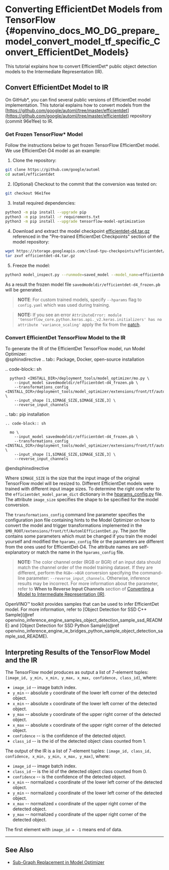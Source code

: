 # Converting EfficientDet Models from TensorFlow {#openvino_docs_MO_DG_prepare_model_convert_model_tf_specific_Convert_EfficientDet_Models}

This tutorial explains how to convert EfficientDet\* public object detection models to the Intermediate Representation (IR). 

## <a name="efficientdet-to-ir"></a>Convert EfficientDet Model to IR

On GitHub*, you can find several public versions of EfficientDet model implementation. This tutorial explains how to 
convert models from the [https://github.com/google/automl/tree/master/efficientdet](https://github.com/google/automl/tree/master/efficientdet) 
repository (commit 96e1fee) to IR.

### Get Frozen TensorFlow\* Model

Follow the instructions below to get frozen TensorFlow EfficientDet model. We use EfficientDet-D4 model as an example:

1. Clone the repository:<br>
```sh
git clone https://github.com/google/automl
cd automl/efficientdet
```
2. (Optional) Checkout to the commit that the conversion was tested on:<br>
```sh
git checkout 96e1fee
```
3. Install required dependencies:<br>
```sh
python3 -m pip install --upgrade pip
python3 -m pip install -r requirements.txt
python3 -m pip install --upgrade tensorflow-model-optimization
```
4. Download and extract the model checkpoint [efficientdet-d4.tar.gz](https://storage.googleapis.com/cloud-tpu-checkpoints/efficientdet/coco2/efficientdet-d4.tar.gz)
referenced in the "Pre-trained EfficientDet Checkpoints" section of the model repository:<br>
```sh
wget https://storage.googleapis.com/cloud-tpu-checkpoints/efficientdet/coco2/efficientdet-d4.tar.gz
tar zxvf efficientdet-d4.tar.gz
```
5. Freeze the model:<br>
```sh
python3 model_inspect.py --runmode=saved_model --model_name=efficientdet-d4  --ckpt_path=efficientdet-d4 --saved_model_dir=savedmodeldir
```
As a result the frozen model file `savedmodeldir/efficientdet-d4_frozen.pb` will be generated.

> **NOTE**: For custom trained models, specify `--hparams` flag to `config.yaml` which was used during training.

> **NOTE:** If you see an error `AttributeError: module 'tensorflow_core.python.keras.api._v2.keras.initializers' has no attribute 'variance_scaling'` apply the fix from the [patch](https://github.com/google/automl/pull/846).

### Convert EfficientDet TensorFlow Model to the IR

To generate the IR of the EfficientDet TensorFlow model, run Model Optimizer:<br>
@sphinxdirective
.. tab:: Package, Docker, open-source installation

   .. code-block:: sh

      python3 <INSTALL_DIR>/deployment_tools/model_optimizer/mo.py \
        --input_model savedmodeldir/efficientdet-d4_frozen.pb \
        --transformations_config <INSTALL_DIR>/deployment_tools/model_optimizer/extensions/front/tf/automl_efficientdet.json \
        --input_shape [1,$IMAGE_SIZE,$IMAGE_SIZE,3] \
        --reverse_input_channels

.. tab:: pip installation

    .. code-block:: sh

      mo \
        --input_model savedmodeldir/efficientdet-d4_frozen.pb \
        --transformations_config <INSTALL_DIR>/deployment_tools/model_optimizer/extensions/front/tf/automl_efficientdet.json \
        --input_shape [1,$IMAGE_SIZE,$IMAGE_SIZE,3] \
        --reverse_input_channels

@endsphinxdirective

Where `$IMAGE_SIZE` is the size that the input image of the original TensorFlow model will be resized to. Different
EfficientDet models were trained with different input image sizes. To determine the right one refer to the `efficientdet_model_param_dict`
dictionary in the [hparams_config.py](https://github.com/google/automl/blob/96e1fee/efficientdet/hparams_config.py#L304) file.
The attribute `image_size` specifies the shape to be specified for the model conversion.

The `transformations_config` command line parameter specifies the configuration json file containing hints
to the Model Optimizer on how to convert the model and trigger transformations implemented in the 
`$MO_ROOT/extensions/front/tf/AutomlEfficientDet.py`. The json file contains some parameters which must be changed if you
train the model yourself and modified the `hparams_config` file or the parameters are different from the ones used for EfficientDet-D4.
The attribute names are self-explanatory or match the name in the `hparams_config` file.

> **NOTE:** The color channel order (RGB or BGR) of an input data should match the channel order of the model training dataset. If they are different, perform the `RGB<->BGR` conversion specifying the command-line parameter: `--reverse_input_channels`. Otherwise, inference results may be incorrect. For more information about the parameter, refer to **When to Reverse Input Channels** section of [Converting a Model to Intermediate Representation (IR)](../Converting_Model.md).

OpenVINO&trade; toolkit provides samples that can be used to infer EfficientDet model. For more information, refer to 
[Object Detection for SSD C++ Sample](@ref openvino_inference_engine_samples_object_detection_sample_ssd_README) and 
[Object Detection for SSD Python Sample](@ref openvino_inference_engine_ie_bridges_python_sample_object_detection_sample_ssd_README).

## <a name="efficientdet-ir-results-interpretation"></a>Interpreting Results of the TensorFlow Model and the IR

The TensorFlow model produces as output a list of 7-element tuples: `[image_id, y_min, x_min, y_max, x_max, confidence, class_id]`, where:
* `image_id` -- image batch index.
* `y_min` -- absolute `y` coordinate of the lower left corner of the detected object.
* `x_min` -- absolute `x` coordinate of the lower left corner of the detected object.
* `y_max` -- absolute `y` coordinate of the upper right corner of the detected object.
* `x_max` -- absolute `x` coordinate of the upper right corner of the detected object.
* `confidence` -- is the confidence of the detected object.
* `class_id` -- is the id of the detected object class counted from 1.

The output of the IR is a list of 7-element tuples: `[image_id, class_id, confidence, x_min, y_min, x_max, y_max]`, where:
* `image_id` -- image batch index.
* `class_id` -- is the id of the detected object class counted from 0.
* `confidence` -- is the confidence of the detected object.
* `x_min` -- normalized `x` coordinate of the lower left corner of the detected object.
* `y_min` -- normalized `y` coordinate of the lower left corner of the detected object.
* `x_max` -- normalized `x` coordinate of the upper right corner of the detected object.
* `y_max` -- normalized `y` coordinate of the upper right corner of the detected object.

The first element with `image_id = -1` means end of data.

---
## See Also

* [Sub-Graph Replacement in Model Optimizer](../../customize_model_optimizer/Subgraph_Replacement_Model_Optimizer.md)
